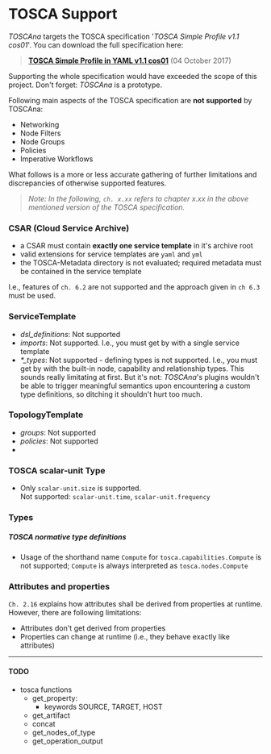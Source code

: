 # TOSCA Support

*TOSCAna* targets the TOSCA specification '*TOSCA Simple Profile v1.1 cos01*'.
You can download the full specification here:  
>[**TOSCA Simple Profile in YAML v1.1 cos01**](http://docs.oasis-open.org/tosca/TOSCA-Simple-Profile-YAML/v1.1/cos01/) (04 October 2017)

Supporting the whole specification would have exceeded the scope of this project. Don't forget: *TOSCAna* is a prototype.

Following main aspects of the TOSCA specification are **not supported** by TOSCAna:

- Networking
- Node Filters
- Node Groups
- Policies
- Imperative Workflows

What follows is a more or less accurate gathering of further limitations and discrepancies of otherwise supported features. 

>*Note: In the following, `ch. x.xx` refers to chapter x.xx in the above mentioned version of the TOSCA specification.*

### CSAR (Cloud Service Archive)
- a CSAR must contain **exactly one service template** in it's archive root
- valid extensions for service templates are `yaml` and `yml`
- the TOSCA-Metadata directory is not evaluated; required metadata must be contained in the service template
 
I.e., features of `ch. 6.2` are not supported and the approach given in `ch 6.3` must be used.

### ServiceTemplate
- *dsl_definitions*: Not supported
- *imports*: Not supported. 
I.e., you must get by with a single service template
- *\*_types*: Not supported - defining types is not supported.
I.e., you must get by with the built-in node, capability and relationship types.
This sounds really limitating at first. But it's not: *TOSCAna*'s plugins wouldn't be able to trigger meaningful semantics upon encountering a custom type definitions, so ditching it shouldn't hurt too much.  

### TopologyTemplate
- *groups*: Not supported
- *policies*: Not supported
- 
### TOSCA scalar-unit Type
- Only `scalar-unit.size` is supported.   
Not supported: `scalar-unit.time`, `scalar-unit.frequency`

### Types

##### TOSCA normative type definitions
- Usage of the shorthand name `Compute` for `tosca.capabilities.Compute` is not supported; `Compute` is always interpreted as `tosca.nodes.Compute`

### Attributes and properties
`Ch. 2.16` explains how attributes shall be derived from properties at runtime.
However, there are following limitations:
- Attributes don't get derived from properties
- Properties can change at runtime (i.e., they behave exactly like attributes)

---
#### TODO
- tosca functions
    - get_property:
        - keywords SOURCE, TARGET, HOST
    - get_artifact
    - concat
    - get_nodes_of_type
    - get_operation_output

